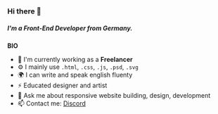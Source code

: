 ### **Hi there 👋**
##### I'm a Front-End Developer from Germany.

**BIO**
* 🏢 I'm currently working as a **Freelancer**
* ⚙️ I mainly use ``.html``, ``.css``, ``.js``, ``.psd``, ``.svg`` 
* 🌍 I can write and speak english fluenty
* ⚡️ Educated designer and artist
* 💬 Ask me about responsive website building, design, development
* 📫 Contact me: [Discord](https://discord.gg/mJ2UbURpgN)
